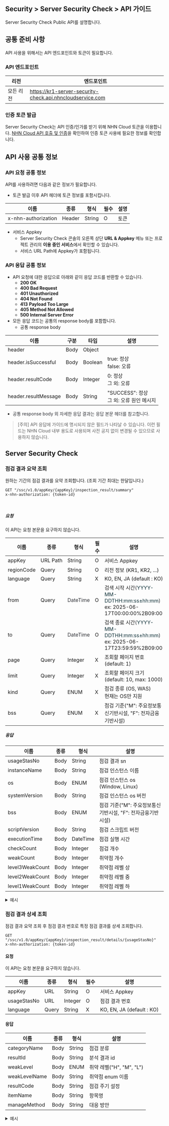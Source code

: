 ## Security > Server Security Check > API 가이드

Server Security Check Public API를 설명합니다.

## 공통 준비 사항

API 사용을 위해서는 API 엔드포인트와 토큰이 필요합니다.

### API 엔드포인트

| 리전 | 엔드포인트 |
| --- | ----- |
| 모든 리전 | https://kr1-server-security-check.api.nhncloudservice.com |

### 인증 토큰 발급

Server Security Check는 API 인증/인가를 받기 위해 NHN Cloud 토큰을 이용합니다.
[NHN Cloud API 호출 및 인증](https://docs.nhncloud.com/ko/nhncloud/ko/public-api/api-authentication/)을 확인하여 인증 토큰 사용에 필요한 정보를 확인합니다.

## API 사용 공통 정보

### API 요청 공통 정보

API를 사용하려면 다음과 같은 정보가 필요합니다.

* 토큰 발급 이후 API 헤더에 토큰 정보를 포함시킵니다.

| 이름 | 종류 | 형식 | 필수 | 설명 |
| --- | --- | --- | --- | --- |
| x-nhn-authorization | Header | String | O | 토큰 |

* 서비스 Appkey
    * Server Security Check 콘솔의 오른쪽 상단 **URL & Appkey** 메뉴 또는 프로젝트 관리의 **이용 중인 서비스**에서 확인할 수 있습니다.
    * 서비스 URL Path에 Appkey가 포함됩니다.

### API 응답 공통 정보

* API 요청에 대한 응답으로 아래와 같이 응답 코드를 반환할 수 있습니다.
    * **200 OK**
    * **400 Bad Request**
    * **401 Unauthorized**
    * **404 Not Found**
    * **413** **Payload Too Large**
    * **405 Method Not Allowed**
    * **500 Internal Server Error**
* 모든 응답 코드는 공통의 response body를 포함합니다.
    * 공통 response body

| 이름 | 구분 | 타입 | 설명 |
| --- | --- | --- | --- |
| header | Body | Object |  |
| header.isSuccessful | Body | Boolean | true: 정상<br>false: 오류 |
| header.resultCode | Body | Integer | 0: 정상<br>그 외: 오류 |
| header.resultMessage | Body | String | "SUCCESS": 정상<br>그 외: 오류 원인 메시지 |

* <span style="color: rgb(49, 51, 56);">공통 response body 외 자세한 응답 결과는 응답 본문 헤더를 참고합니다.</span>

> [주의] API 응답에 가이드에 명시되지 않은 필드가 나타날 수 있습니다. 이런 필드는 NHN Cloud 내부 용도로 사용되며 사전 공지 없이 변경될 수 있으므로 사용하지 않습니다.

## Server Security Check

### 점검 결과 요약 조회

원하는 기간의 점검 결과를 요약 조회합니다.
(조회 기간 최대는 한달입니다.)

```
GET "/ssc/v1.0/appKey/{appKey}/inspection_result/summary"
x-nhn-authorization: {token-id}
```

<br>

##### 요청

이 API는 요청 본문을 요구하지 않습니다.

| 이름 | 종류 | 형식 | 필수 | 설명 |
| --- | --- | --- | --- | --- |
| appKey | URL Path | String | O | 서비스 Appkey |
| regionCode | Query | String | O | 리전 정보 (KR1, KR2, ...) |
| language | Query | String | X | KO, EN, JA (default : KO) |
| from | Query | <span style="color: rgb(49, 51, 56);">DateTime</span> | O | 검색 시작 시간<span style="color: rgb(49, 51, 56);">(</span><span style="color: oklch(0.3039 0.04 213.68);">YYYY-MM-DDTHH:mm:ss±hh:mm</span><span style="color: rgb(49, 51, 56);">)</span><br>ex: 2025-06-17T00:00:00%2B09:00 |
| to | Query | <span style="color: rgb(49, 51, 56);">DateTime</span> | O | 검색 종료 시간<span style="color: rgb(49, 51, 56);">(</span><span style="color: oklch(0.3039 0.04 213.68);">YYYY-MM-DDTHH:mm:ss±hh:mm</span><span style="color: rgb(49, 51, 56);">)</span><br>ex: 2025-06-17T23:59:59%2B09:00 |
| page | Query | Integer | X | 조회할 페이지 번호 (default: 1) |
| limit | Query | Integer | X | 조회할 페이지 크기 (default: 10, max: 1000) |
| kind | Query | ENUM | X | 점검 종류 (OS, WAS)<br>현재는 OS만 지원 |
| bss | Query | ENUM | X | 점검 기준("M": 주요정보통신기반시설, "F": 전자금융기반시설) |

##### 응답

| 이름 | 종류 | 형식 | 설명 |
| --- | --- | --- | --- |
| usageStasNo | Body | String | 점검 결과 sn |
| instanceName | Body | String | 점검 인스턴스 이름 |
| os | Body | ENUM | 점검 인스턴스 os<br>(Window, Linux) |
| systemVersion | Body | String | 점검 인스턴스 os 버전 |
| bss | Body | ENUM | 점검 기준("M": 주요정보통신기반시설, "F": 전자금융기반시설) |
| scriptVersion | Body | String | 점검 스크립트 버전 |
| executionTime | Body | DateTime | 점검 실행 시간 |
| checkCount | Body | Integer | 점검 개수 |
| weakCount | Body | Integer | 취약점 개수 |
| level3WeakCount | Body | Integer | 취약점 레벨 상 |
| level2WeakCount | Body | Integer | 취약점 레벨 중 |
| level1WeakCount | Body | Integer | 취약점 레벨 하 |

<details>
<summary><span>예시</span></summary>

```json
{
    "header": {
        "isSuccessful": true,
        "resultCode": 0,
        "resultMessage": "SUCCESS",
        "success": true
    },
    "results": [
        {
            "usageStasNo": 1,
            "instanceName": "test-ubuntu-1",
            "os": "Linux",
            "kind": "OS",
            "systemVersion": "ubuntu Server 22.04 LTS",
            "bss": "M",
            "scriptVersion": "G-1",
            "executionTime": "2025-07-17T11:42:20+09:00",
            "checkCount": 65,
            "weakCount": 15,
            "level3WeakCount": 5,
            "level2WeakCount": 5,
            "level1WeakCount": 5
        },
        {
            "usageStasNo": 2,
            "instanceName": "test-ubuntu-2",
            "os": "Linux",
            "kind": "OS",
            "systemVersion": "ubuntu Server 22.04 LTS",
            "bss": "M",
            "scriptVersion": "G-1",
            "executionTime": "2025-07-16T15:11:23+09:00",
            "checkCount": 65,
            "weakCount": 15,
            "level3WeakCount": 5,
            "level2WeakCount": 5,
            "level1WeakCount": 5
        }
    ],
    "page": {
        "itemPerPage": 20,
        "page": 1,
        "totalCount": 2
    }
}
```

<br>

</details>

### 점검 결과 상세 조회

점검 결과 요약 조회 후 점검 결과 번호로 특정 점검 결과를 상세 조회합니다.

```
GET "/ssc/v1.0/appKey/{appKey}/inspection_result/details/{usageStasNo}"
x-nhn-authorization: {token-id}
```

#### 요청

이 API는 요청 본문을 요구하지 않습니다.

| 이름 | 종류 | 형식 | 필수 | 설명 |
| --- | --- | --- | --- | --- |
| appKey | URL | String | O | 서비스 Appkey |
| usageStasNo | URL | Integer | O | 점검 결과 번호 |
| language | Query | String | X | KO, EN, JA (default : KO) |

#### 응답

| 이름 | 종류 | 형식 | 설명 |
| --- | --- | --- | --- |
| categoryName | Body | String | 점검 분류 |
| resultId | Body | String | 분석 결과 id |
| weakLevel | Body | ENUM | 취약 레벨("H", "M", "L") |
| weakLevelName | Body | String | 취약점 enum 이름 |
| resultCode | Body | String | 점검 주기 설정 |
| itemName | Body | String | 항목명 |
| manageMethod | Body | String | 대응 방안 |

<details>
<summary><span>예시</span></summary>

```json
{
    "header": {
        "isSuccessful": true,
        "resultCode": 0,
        "resultMessage": "SUCCESS",
        "success": true
    },
    "results": [
        {
            "categoryName": "1. 계정관리",
            "resultId": "U-01",
            "weakLevel": "H",
            "resultCode": "X",
            "weakLevelName": "상",
            "itemName": "root 계정 원격 접속 제한",
            "manageMethod": "1. \"/etc/securetty\" 파일에서 pts/0 ~ pts/x 설정 제거 또는 주석 처리<br>2. \"/etc/pam.d/login\" 파일 수정 또는 신규 삽입<br>auth required /lib/security/pam_securitty.so"
        },
        {
            "categoryName": "1. 계정관리",
            "resultId": "U-02",
            "weakLevel": "H",
            "resultCode": "X",
            "weakLevelName": "상",
            "itemName": "비밀번호 복잡성 설정",
            "manageMethod": "[Linux - RHEL5]<br>1. 비밀번호 복잡성 설정 파일 확인<br># /etc/pam.d/system-auth, /etc/login.defs 내용을 내부 정책에 맞도록 편집<br>2. /etc/pam.d/system-auth 파일 설정<br>※ 다음 라인에 비밀번호 정책을 설정함<br>- 비밀번호 정책 설정 예시<br>password   requisite  /lib/security/$ISA/pam_cracklib.so retry=3 minlen=8 lcredit=-1 ucredit=-1 dcredit=-1 ocredit=-1<br>3. /etc/login.defs 파일 점검<br>pass_warn_age = 7(비밀번호 기간 만료 경고)<br>pass_max_days = 60(최대 비밀번호 사용 기간 설정)<br>pass_min_day = 1(최소 비밀번호 변경 기간 설정)<br><br>[Linux - RHEL7]<br>1. 비밀번호 복잡성 설정 파일 확인<br># /etc/pam.d/system-auth, /etc/login.defs 내용을 내부 정책에 맞도록 편집<br>2. /etc/pam.d/system-auth 파일 설정<br>※ 다음 라인에 비밀번호 정책을 설정함<br>- 비밀번호 정책 설정 예시<br>password   requisite  /lib/security/$ISA/pam_cracklib.so retry=3 minlen=8 lcredit=-1 ucredit=-1 dcredit=-1 ocredit=-1<br>또는<br>password   requisite  /lib/security/$ISA/pam_pwquality.so retry=3 minlen=8 lcredit=-1 ucredit=-1 dcredit=-1 ocredit=-1<br>3. /etc/login.defs 파일 점검<br>pass_warn_age = 7(비밀번호 기간 만료 경고)<br>pass_max_days = 60(최대 비밀번호 사용 기간 설정)<br>pass_min_day = 1(최소 비밀번호 변경 기간 설정)<br><br>[Linux - Ubuntu]<br>1. 비밀번호 복잡성 설정 파일 확인<br>/etc/pam.d/common-auth 내부 정책에 맞도록 편집<br>2. /etc/pam.d/common-auth 파일 설정<br>※ 다음 라인에 비밀번호 정책을 설정함<br>- 비밀번호 정책 설정 예시<br>password   requisite  /lib/security/$ISA/pam_cracklib.so retry=3 minlen=8 lcredit=-1 ucredit=-1 dcredit=-1 ocredit=-1"
        },
        {
            "categoryName": "1. 계정관리",
            "resultId": "U-03",
            "weakLevel": "H",
            "resultCode": "X",
            "weakLevelName": "상",
            "itemName": "계정 잠금 임곗값 설정",
            "manageMethod": "1. vi 편집기를 이용해 \"/etc/pam.d/system-auth\" 파일 열기<br>2. 아래와 같이 수정 또는 신규 삽입<br>/etc/pam.d/system-auth 파일에 다음을 추가한다.  <br>auth required /lib/security/pam_tally2.so deny=5 unlock_time=120 no_magic_root<br>account required /lib/security/pam_tally2.so no_magic_root reset"
        },
        {
            "categoryName": "1. 계정관리",
            "resultId": "U-04",
            "weakLevel": "H",
            "resultCode": "O",
            "weakLevelName": "상",
            "itemName": "비밀번호 파일 보호",
            "manageMethod": "1. /shadow 파일 존재 확인<br>(일반적으로 /etc 디렉터리 내 존재)<br># ls /etc<br>2. /etc/passwd 파일 내 두 번째 필드가 \"x\" 표시되는지 확인<br># cat /etc/passwd<br>root:x:0:0:root:/root:/bin/bash"
        },
        {
            "categoryName": "2. 파일 및 디렉터리 관리",
            "resultId": "U-05",
            "weakLevel": "H",
            "resultCode": "O",
            "weakLevelName": "상",
            "itemName": "root 홈, 패스 디렉터리 권한 및 패스 설정",
            "manageMethod": "1. vi 편집기를 이용하여 root 계정의 설정 파일(~/.profile 과 /etc/profile) 열기<br># vi /etc/profile<br>2. 아래와 같이 수정<br>(수정 전) PATH=.:$PATH:$HOME/bin<br>(수정 후) PATH=$PATH:$HOME/bin:."
        }
    ]
}
```

<br>

</details>

<br>

